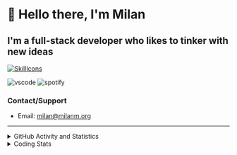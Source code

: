# 👋 Hello there, I'm Milan
## I'm a full-stack developer who likes to tinker with new ideas
[![SkillIcons](https://skillicons.dev/icons?i=js,ts,nextjs,tailwind,html,go,bash,git,nginx,prisma,kubernetes,docker,linux)](https://skillicons.dev)

![vscode](https://nocache.advaith.workers.dev?url=https://img.shields.io/endpoint?url=https://dev.discordprofiles.me/api/badge/vscode/423203831971708958)
![spotify](https://nocache.advaith.workers.dev?url=https://img.shields.io/endpoint?url=https://dev.discordprofiles.me/api/badge/spotify/423203831971708958)

### Contact/Support

- Email: [milan@milanm.org](mailto:milan@milanm.org)
 
---
 
<details>
  <summary>GitHub Activity and Statistics</summary>
  <img src="/github-metrics.svg" />
</details>
<details>
  <summary>Coding Stats</summary>
  <!--START_SECTION:waka-->

```txt
TypeScript   30 hrs 14 mins  ██████████████▓░░░░░░░░░░   58.83 %
JavaScript   14 hrs 22 mins  ███████░░░░░░░░░░░░░░░░░░   27.96 %
YAML         1 hr 37 mins    ▓░░░░░░░░░░░░░░░░░░░░░░░░   03.15 %
JSON         1 hr 33 mins    ▓░░░░░░░░░░░░░░░░░░░░░░░░   03.02 %
Bash         1 hr 22 mins    ▓░░░░░░░░░░░░░░░░░░░░░░░░   02.69 %
```

<!--END_SECTION:waka-->
</details>
